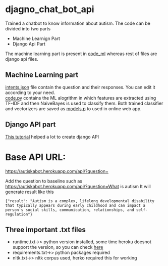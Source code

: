 # djagno_chat_bot_api

Trained a chatbot to know information about autism. 
The code can be divided into two parts
* Machine Learnign Part
* Django Api Part

The machine learning part is present in [code_ml](https://github.com/talhaanwarch/djagno_chat_bot_api/tree/main/code_ml) whereas rest of files are django api files.
## Machine Learning part
[intents.json](https://github.com/talhaanwarch/djagno_chat_bot_api/blob/main/code_ml/intents.json) file contain the question and their responses. You can edit it according to your need.  
[code.py](https://github.com/talhaanwarch/djagno_chat_bot_api/blob/main/code_ml/code.py) contains the ML alogrithm in which features are extracted using TF-IDF and then NaiveBayes is used to classify them. Both trained classifier and vectorizers are saved as [models.p](https://github.com/talhaanwarch/djagno_chat_bot_api/blob/main/code_ml/models.p) to used in online web app.

## Django API part
[This tutorial](https://towardsdatascience.com/productionize-a-machine-learning-model-with-a-django-api-c774cb47698c) helped a lot to create django API



# Base API URL:
https://autiskabot.herokuapp.com/api/?question=

Add the question to baseline such as 
https://autiskabot.herokuapp.com/api/?question=What is autism 
It will generate result like this
```
{"result": "Autism is a complex, lifelong developmental disability that typically appears during early childhood and can impact a person's social skills, communication, relationships, and self-regulation"}
```

## Three important .txt files
* runtime.txt->> python version installed, some time heroku doesnot support the version, so you can check [here](https://devcenter.heroku.com/articles/python-support)
* requirements.txt->> python packages required
* nltk.txt->> nltk corpus used, herko required this for working

